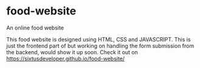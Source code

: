 # food-website
An online food website

This food website is designed using HTML, CSS and JAVASCRIPT. This is just the frontend part of but working on handling the form submission from the backend, would show it up soon.
Check it out on https://sixtusdeveloper.github.io/food-website/
